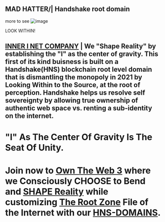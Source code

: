 ## MAD HATTER/| Handshake root domain

more to see ![image](https://user-images.githubusercontent.com/37987346/103473599-7a604880-4d68-11eb-833e-61ec1182ee03.png)

LOOK WITHIN!

## [INNER I NET COMPANY](http://shapereality.innerinetcompany.hns.to/) | We "Shape Reality" by establishing the "I" as the center of gravity. This first of its kind buisness is built on a Handshake(HNS) blockchain root level domain that is dismantling the monopoly in 2021 by Looking Within to the Source, at the root of perception. Handshake helps us resolve self sovereignty by allowing true ownership of authentic web space vs. renting a sub-identity on the internet. 
# "I" As The Center Of Gravity Is The Seat Of Unity. 



# Join now to [Own The Web 3](http://official.owntheweb3.hns.to/) where we Consciously CHOOSE to Bend and [SHAPE Reality](http://innerinetcompany.shapereality.hns.to/) while customizing [The Root Zone](http://therootzone.hns.to/) File of the Internet with our [HNS-DOMAINS](http://home.hns-domains.hns.to/). 


